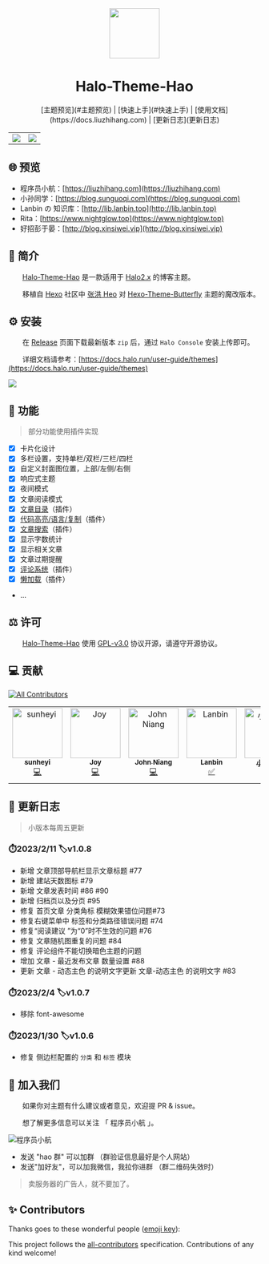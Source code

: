 <div align="center">
<img width="100px" src="https://cdn.jsdelivr.net/gh/sun0225SUN/hao-docs/assets/images/logo.png">
<h1>Halo-Theme-Hao</h1>
<p align="center">
[主题预览](#主题预览) |
[快速上手](#快速上手) |
[使用文档](https://docs.liuzhihang.com) |
[更新日志](更新日志)
</p>
</div>

<table>
<tr>
<td>
<img src="https://cdn.jsdelivr.net/gh/sun0225SUN/hao-docs/assets/images/Halo-Theme-Hao-White.jpg"/>
</td>
<td>
<img src="https://cdn.jsdelivr.net/gh/sun0225SUN/hao-docs/assets/images/Halo-Theme-Hao-Black.jpg"/>
</td>
</tr>
</table>

## 🌐 预览

- 程序员小航：[https://liuzhihang.com](https://liuzhihang.com)
- 小孙同学：[https://blog.sunguoqi.com](https://blog.sunguoqi.com)
- Lanbin の 知识库：[http://lib.lanbin.top](http://lib.lanbin.top)
- Rita：[https://www.nightglow.top](https://www.nightglow.top)
- 好招彭于晏：[http://blog.xinsiwei.vip](http://blog.xinsiwei.vip)

## 👋 简介

&emsp;&emsp;[Halo-Theme-Hao](https://github.com/liuzhihang/halo-theme-hao) 是一款适用于 [Halo2.x](https://github.com/halo-dev/halo) 的博客主题。

&emsp;&emsp;移植自 [Hexo](https://hexo.io/zh-cn/index.html) 社区中 [张洪 Heo](https://blog.zhheo.com/) 对 [Hexo-Theme-Butterfly](https://github.com/liuzhihang/halo-theme-hao) 主题的魔改版本。

## ⚙️ 安装

&emsp;&emsp;在 [Release](https://github.com/liuzhihang/halo-theme-hao/releases) 页面下载最新版本 `zip` 后，通过 `Halo Console` 安装上传即可。

&emsp;&emsp;详细文档请参考：[https://docs.halo.run/user-guide/themes](https://docs.halo.run/user-guide/themes)

<img src="https://docs.halo.run/assets/images/theme-install-d123abd76ac65df94e330ad64fd1b7c3.png" />

## 📱 功能

> 部分功能使用插件实现

- [x] 卡片化设计
- [x] 多栏设置，支持单栏/双栏/三栏/四栏
- [x] 自定义封面图位置，上部/左侧/右侧
- [x] 响应式主题
- [x] 夜间模式
- [x] 文章阅读模式
- [x] [文章目录](https://github.com/liuzhihang/plugin-tocbot)（插件）
- [x] [代码高亮/语言/复制](https://github.com/liuzhihang/plugin-prismjs)（插件）
- [x] [文章搜索](https://github.com/halo-sigs/plugin-search-widget)（插件）
- [x] 显示字数统计
- [x] 显示相关文章
- [x] 文章过期提醒
- [x] [评论系统](https://github.com/halo-sigs/plugin-comment-widget)（插件）
- [x] [懒加载](https://github.com/liuzhihang/plugin-lazyload)（插件）
- ...

## ⚖️ 许可

&emsp;&emsp;[Halo-Theme-Hao](https://github.com/liuzhihang/halo-theme-hao) 使用 [GPL-v3.0](./LICENSE) 协议开源，请遵守开源协议。

## 💻 贡献

<!-- ALL-CONTRIBUTORS-BADGE:START - Do not remove or modify this section -->

[![All Contributors](https://img.shields.io/badge/all_contributors-6-orange.svg?style=flat)](#contributors-)

<!-- ALL-CONTRIBUTORS-BADGE:END -->

<!-- ALL-CONTRIBUTORS-LIST:START - Do not remove or modify this section -->
<!-- prettier-ignore-start -->
<!-- markdownlint-disable -->
<table>
  <tbody>
    <tr>
      <td align="center" valign="top" width="14.28%"><a href="https://shyblog.world/"><img src="https://avatars.githubusercontent.com/u/50973219?v=4?s=100" width="100px;" alt="sunheyi"/><br /><sub><b>sunheyi</b></sub></a><br /><a href="https://github.com/liuzhihang/halo-theme-hao/commits?author=shy-share" title="Code">💻</a></td>
      <td align="center" valign="top" width="14.28%"><a href="https://github.com/Joydevelop"><img src="https://avatars.githubusercontent.com/u/79132319?v=4?s=100" width="100px;" alt="Joy"/><br /><sub><b>Joy</b></sub></a><br /><a href="https://github.com/liuzhihang/halo-theme-hao/commits?author=Joydevelop" title="Code">💻</a></td>
      <td align="center" valign="top" width="14.28%"><a href="https://johnniang.me"><img src="https://avatars.githubusercontent.com/u/16865714?v=4?s=100" width="100px;" alt="John Niang"/><br /><sub><b>John Niang</b></sub></a><br /><a href="https://github.com/liuzhihang/halo-theme-hao/commits?author=JohnNiang" title="Code">💻</a></td>
      <td align="center" valign="top" width="14.28%"><a href="https://lanbinovo.cn"><img src="https://avatars.githubusercontent.com/u/62149873?v=4?s=100" width="100px;" alt="Lanbin"/><br /><sub><b>Lanbin</b></sub></a><br /><a href="#tutorial-lanbinshijie" title="Tutorials">✅</a></td>
      <td align="center" valign="top" width="14.28%"><a href="https://sunguoqi.com/"><img src="https://avatars.githubusercontent.com/u/79169717?v=4?s=100" width="100px;" alt="小孙同学"/><br /><sub><b>小孙同学</b></sub></a><br /><a href="#tutorial-sun0225SUN" title="Tutorials">✅</a> <a href="https://github.com/liuzhihang/halo-theme-hao/commits?author=sun0225SUN" title="Code">💻</a></td>
      <td align="center" valign="top" width="14.28%"><a href="http://airbozh.cn"><img src="https://avatars.githubusercontent.com/u/50261327?v=4?s=100" width="100px;" alt="airbo"/><br /><sub><b>airbo</b></sub></a><br /><a href="#tutorial-AirboZH" title="Tutorials">✅</a> <a href="https://github.com/liuzhihang/halo-theme-hao/commits?author=AirboZH" title="Code">💻</a></td>
    </tr>
  </tbody>
</table>

<!-- markdownlint-restore -->
<!-- prettier-ignore-end -->

<!-- ALL-CONTRIBUTORS-LIST:END -->

## 📃 更新日志

> 小版本每周五更新

### ⏱️2023/2/11 🏷️v1.0.8

- 新增 文章顶部导航栏显示文章标题 #77
- 新增 建站天数图标 #79
- 新增 文章发表时间 #86 #90
- 新增 归档页以及分页 #95
- 修复 首页文章 分类角标 模糊效果错位问题#73
- 修复右键菜单中 标签和分类路径错误问题 #74
- 修复“阅读建议 ”为“0”时不生效的问题 #76
- 修复 文章随机图重复的问题 #84
- 修复 评论组件不能切换暗色主题的问题
- 增加 文章 - 最近发布文章 数量设置 #88
- 更新 文章 - 动态主色 的说明文字更新 文章-动态主色 的说明文字 #83

### ⏱️2023/2/4 🏷️v1.0.7

- 移除 font-awesome

### ⏱️2023/1/30 🏷️v1.0.6

- 修复 侧边栏配置的 `分类` 和 `标签` 模块

## 🤝 加入我们

&emsp;&emsp;如果你对主题有什么建议或者意见，欢迎提 PR & issue。

&emsp;&emsp;想了解更多信息可以关注 「 程序员小航 」。

![程序员小航](https://liuzhihang.com/themes/theme-hao/assets/images/wechat/wechat1.png)

- 发送 "hao 群" 可以加群 （群验证信息最好是个人网站）
- 发送"加好友"，可以加我微信，我拉你进群 （群二维码失效时）

> 卖服务器的广告人，就不要加了。

## ✨ Contributors

Thanks goes to these wonderful people ([emoji key](https://allcontributors.org/docs/en/emoji-key)):

<!-- ALL-CONTRIBUTORS-LIST:START - Do not remove or modify this section -->
<!-- prettier-ignore-start -->
<!-- markdownlint-disable -->
<!-- markdownlint-restore -->
<!-- prettier-ignore-end -->

<!-- ALL-CONTRIBUTORS-LIST:END -->

This project follows the [all-contributors](https://github.com/all-contributors/all-contributors) specification. Contributions of any kind welcome!
